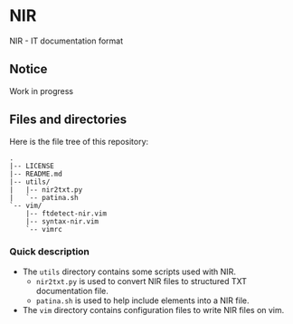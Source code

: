 # NIR
NIR - IT documentation format

## Notice

Work in progress

## Files and directories

Here is the file tree of this repository:

```
.
|-- LICENSE
|-- README.md
|-- utils/
|   |-- nir2txt.py
|   `-- patina.sh
`-- vim/
    |-- ftdetect-nir.vim
    |-- syntax-nir.vim
    `-- vimrc
```

### Quick description

* The `utils` directory contains some scripts used with NIR.
  - `nir2txt.py` is used to convert NIR files to structured TXT documentation file.
  - `patina.sh` is used to help include elements into a NIR file.
* The `vim` directory contains configuration files to write NIR files on vim.
